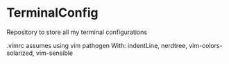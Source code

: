 TerminalConfig
==============

Repository to store all my terminal configurations 

.vimrc assumes using vim pathogen
  With: indentLine, nerdtree, vim-colors-solarized, vim-sensible
  
